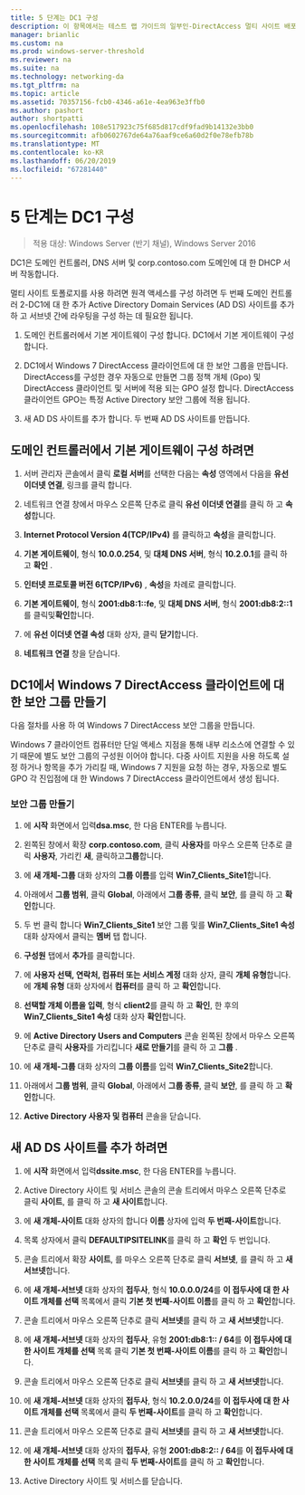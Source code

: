 ```yaml
---
title: 5 단계는 DC1 구성
description: 이 항목에서는 테스트 랩 가이드의 일부인-DirectAccess 멀티 사이트 배포에 대 한 Windows Server 2016를 보여 줍니다.
manager: brianlic
ms.custom: na
ms.prod: windows-server-threshold
ms.reviewer: na
ms.suite: na
ms.technology: networking-da
ms.tgt_pltfrm: na
ms.topic: article
ms.assetid: 70357156-fcb0-4346-a61e-4ea963e3ffb0
ms.author: pashort
author: shortpatti
ms.openlocfilehash: 108e517923c75f685d817cdf9fad9b14132e3bb0
ms.sourcegitcommit: afb0602767de64a76aaf9ce6a60d2f0e78efb78b
ms.translationtype: MT
ms.contentlocale: ko-KR
ms.lasthandoff: 06/20/2019
ms.locfileid: "67281440"
---
```

# <a name="step-5-configure-dc1"></a>5 단계는 DC1 구성

>적용 대상: Windows Server (반기 채널), Windows Server 2016

DC1은 도메인 컨트롤러, DNS 서버 및 corp.contoso.com 도메인에 대 한 DHCP 서버 작동합니다.  
  
멀티 사이트 토폴로지를 사용 하려면 원격 액세스를 구성 하려면 두 번째 도메인 컨트롤러 2-DC1에 대 한 추가 Active Directory Domain Services (AD DS) 사이트를 추가 하 고 서브넷 간에 라우팅을 구성 하는 데 필요한 됩니다.  
  
1. 도메인 컨트롤러에서 기본 게이트웨이 구성 합니다. DC1에서 기본 게이트웨이 구성 합니다.  
  
2. DC1에서 Windows 7 DirectAccess 클라이언트에 대 한 보안 그룹을 만듭니다. DirectAccess를 구성한 경우 자동으로 만들면 그룹 정책 개체 (Gpo) 및 DirectAccess 클라이언트 및 서버에 적용 되는 GPO 설정 합니다. DirectAccess 클라이언트 GPO는 특정 Active Directory 보안 그룹에 적용 됩니다.  
  
3. 새 AD DS 사이트를 추가 합니다. 두 번째 AD DS 사이트를 만듭니다.  
  
## <a name="to-configure-the-default-gateway-on-the-domain-controller"></a>도메인 컨트롤러에서 기본 게이트웨이 구성 하려면  
  
1.  서버 관리자 콘솔에서 클릭 **로컬 서버**를 선택한 다음는 **속성** 영역에서 다음을 **유선 이더넷 연결**, 링크를 클릭 합니다.  
  
2.  네트워크 연결 창에서 마우스 오른쪽 단추로 클릭 **유선 이더넷 연결**를 클릭 하 고 **속성**합니다.  
  
3.  **Internet Protocol Version 4(TCP/IPv4)** 를 클릭하고 **속성**을 클릭합니다.  
  
4.  **기본 게이트웨이**, 형식 **10.0.0.254**, 및 **대체 DNS 서버**, 형식 **10.2.0.1**를 클릭 하 고 **확인** .  
  
5.  **인터넷 프로토콜 버전 6(TCP/IPv6)** , **속성**을 차례로 클릭합니다.  
  
6.  **기본 게이트웨이**, 형식 **2001:db8:1::fe**, 및 **대체 DNS 서버**, 형식 **2001:db8:2::1**를 클릭및**확인**합니다.  
  
7.  에 **유선 이더넷 연결 속성** 대화 상자, 클릭 **닫기**합니다.  
  
8.  **네트워크 연결** 창을 닫습니다.  
  
## <a name="create-security-groups-for-windows-7-directaccess-clients-on-dc1"></a>DC1에서 Windows 7 DirectAccess 클라이언트에 대 한 보안 그룹 만들기  
다음 절차를 사용 하 여 Windows 7 DirectAccess 보안 그룹을 만듭니다.  
  
 Windows 7 클라이언트 컴퓨터만 단일 액세스 지점을 통해 내부 리소스에 연결할 수 있기 때문에 별도 보안 그룹의 구성원 이어야 합니다. 다중 사이트 지원을 사용 하도록 설정 하거나 항목을 추가 가리킬 때, Windows 7 지원을 요청 하는 경우, 자동으로 별도 GPO 각 진입점에 대 한 Windows 7 DirectAccess 클라이언트에서 생성 됩니다.  
  
### <a name="create-security-groups"></a>보안 그룹 만들기  
  
1.  에 **시작** 화면에서 입력**dsa.msc**, 한 다음 ENTER를 누릅니다.  
  
2.  왼쪽된 창에서 확장 **corp.contoso.com**, 클릭 **사용자**를 마우스 오른쪽 단추로 클릭 **사용자**, 가리킨 **새**, 클릭하고**그룹**합니다.  
  
3.  에 **새 개체-그룹** 대화 상자의 **그룹 이름**를 입력 **Win7_Clients_Site1**합니다.  
  
4.  아래에서 **그룹 범위**, 클릭 **Global**, 아래에서 **그룹 종류**, 클릭 **보안**, 를 클릭 하 고 **확인**합니다.  
  
5.  두 번 클릭 합니다 **Win7_Clients_Site1** 보안 그룹 및를 **Win7_Clients_Site1 속성** 대화 상자에서 클릭는 **멤버** 탭 합니다.  
  
6.  **구성원** 탭에서 **추가**를 클릭합니다.  
  
7.  에 **사용자 선택, 연락처, 컴퓨터 또는 서비스 계정** 대화 상자, 클릭 **개체 유형**합니다. 에 **개체 유형** 대화 상자에서 **컴퓨터**를 클릭 하 고 **확인**합니다.  
  
8.  **선택할 개체 이름을 입력**, 형식 **client2**를 클릭 하 고 **확인**, 한 후의 **Win7_Clients_Site1 속성** 대화 상자 **확인**합니다.  
  
9. 에 **Active Directory Users and Computers** 콘솔 왼쪽된 창에서 마우스 오른쪽 단추로 클릭 **사용자**를 가리킵니다 **새로 만들기**를 클릭 하 고 **그룹** .  
  
10. 에 **새 개체-그룹** 대화 상자의 **그룹 이름**를 입력 **Win7_Clients_Site2**합니다.  
  
11. 아래에서 **그룹 범위**, 클릭 **Global**, 아래에서 **그룹 종류**, 클릭 **보안**, 를 클릭 하 고 **확인**합니다.  
  
12. **Active Directory 사용자 및 컴퓨터** 콘솔을 닫습니다.  
  
## <a name="to-add-a-new-ad-ds-site"></a>새 AD DS 사이트를 추가 하려면  
  
1.  에 **시작** 화면에서 입력**dssite.msc**, 한 다음 ENTER를 누릅니다.  
  
2.  Active Directory 사이트 및 서비스 콘솔의 콘솔 트리에서 마우스 오른쪽 단추로 클릭 **사이트**, 를 클릭 하 고 **새 사이트**합니다.  
  
3.  에 **새 개체-사이트** 대화 상자의 합니다 **이름** 상자에 입력 **두 번째-사이트**합니다.  
  
4.  목록 상자에서 클릭 **DEFAULTIPSITELINK**를 클릭 하 고 **확인** 두 번입니다.  
  
5.  콘솔 트리에서 확장 **사이트**, 를 마우스 오른쪽 단추로 클릭 **서브넷**, 를 클릭 하 고 **새 서브넷**합니다.  
  
6.  에 **새 개체-서브넷** 대화 상자의 **접두사**, 형식 **10.0.0.0/24**를 **이 접두사에 대 한 사이트 개체를 선택** 목록에서 클릭 **기본 첫 번째-사이트 이름**를 클릭 하 고 **확인**합니다.  
  
7.  콘솔 트리에서 마우스 오른쪽 단추로 클릭 **서브넷**를 클릭 하 고 **새 서브넷**합니다.  
  
8.  에 **새 개체-서브넷** 대화 상자의 **접두사**, 유형 **2001:db8:1:: / 64**를 **이 접두사에 대 한 사이트 개체를 선택** 목록 클릭 **기본 첫 번째-사이트 이름**를 클릭 하 고 **확인**합니다.  
  
9. 콘솔 트리에서 마우스 오른쪽 단추로 클릭 **서브넷**를 클릭 하 고 **새 서브넷**합니다.  
  
10. 에 **새 개체-서브넷** 대화 상자의 **접두사**, 형식 **10.2.0.0/24**를 **이 접두사에 대 한 사이트 개체를 선택** 목록에서 클릭 **두 번째-사이트**를 클릭 하 고 **확인**합니다.  
  
11. 콘솔 트리에서 마우스 오른쪽 단추로 클릭 **서브넷**를 클릭 하 고 **새 서브넷**합니다.  
  
12. 에 **새 개체-서브넷** 대화 상자의 **접두사**, 유형 **2001:db8:2:: / 64**를 **이 접두사에 대 한 사이트 개체를 선택** 목록 클릭 **두 번째-사이트**를 클릭 하 고 **확인**합니다.  
  
13. Active Directory 사이트 및 서비스를 닫습니다.  
  


